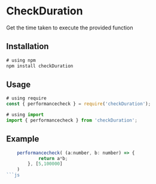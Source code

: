 # CheckDuration

Get the time taken to execute the provided function

## Installation

```js
# using npm
npm install checkDuration
```

## Usage

```js
# using require
const { performancecheck } = require('checkDuration');

# using import
import { performancecheck } from 'checkDuration';
```

## Example
```js
    performancecheck( (a:number, b: number) => {
            return a*b;
        }, [5,100000]
    )
```js